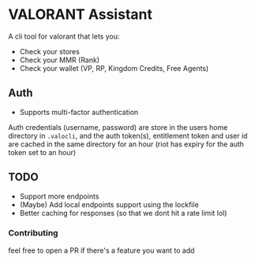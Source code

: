 # VALORANT Assistant

A cli tool for valorant that lets you:

- Check your stores
- Check your MMR (Rank)
- Check your wallet (VP, RP, Kingdom Credits, Free Agents)

## Auth

- Supports multi-factor authentication

Auth credentials (username, password) are store in the users home directory in `.valocli`, and the auth token(s), entitlement token and user id are cached in the same directory for an hour (riot has expiry for the auth token set to an hour)

## TODO

- Support more endpoints
- (Maybe) Add local endpoints support using the lockfile
- Better caching for responses (so that we dont hit a rate limit lol)

### Contributing

feel free to open a PR if there's a feature you want to add
